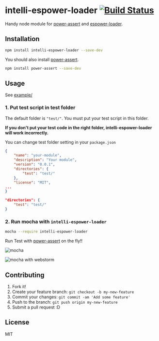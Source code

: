 # intelli-espower-loader [![Build Status](https://travis-ci.org/power-assert-js/intelli-espower-loader.svg?branch=master)](https://travis-ci.org/power-assert-js/intelli-espower-loader)

Handy node module for [power-assert](https://github.com/twada/power-assert "power-assert") and [espower-loader](https://github.com/twada/espower-loader " espower-loader").

## Installation

``` sh
npm install intelli-espower-loader --save-dev
```

You should also install [power-assert](https://github.com/twada/power-assert "power-assert").

```sh
npm install power-assert --save-dev 
```

## Usage

See [example/](example/)

### 1. Put test script in test folder
The default folder is `"test/"`. You must put your test script in this folder. 

**If you don't put your test code in the right folder, intelli-espower-loader will work incorrectly.**

You can change test folder setting in your `package.json`

``` json
{
    "name": "your-module",
    "description": "Your module",
    "version": "0.0.1",
    "directories": {
        "test": "test/"
    },
    "license": "MIT",
...
}
```

``` json
"directories": {
    "test": "test/"
}
```

### 2. Run mocha with `intelli-espower-loader`

``` sh
mocha --require intelli-espower-loader
```

Run Test with [power-assert](https://github.com/twada/power-assert "power-assert") on the fly!!

![mocha](http://monosnap.com/image/GNvwDvnwXuUSvaGGZotBOeXwBATEfR.png)

![mocha with webstorm](http://monosnap.com/image/EKtgJNXyjzm32Ijiu7VubrZho4Rmc2.png)


## Contributing

1. Fork it!
2. Create your feature branch: `git checkout -b my-new-feature`
3. Commit your changes: `git commit -am 'Add some feature'`
4. Push to the branch: `git push origin my-new-feature`
5. Submit a pull request :D

## License

MIT
